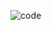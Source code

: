 
![code](https://user-images.githubusercontent.com/78836469/144318169-f3589c1b-ac05-408a-b945-e2ce3e9dfe7b.png)


